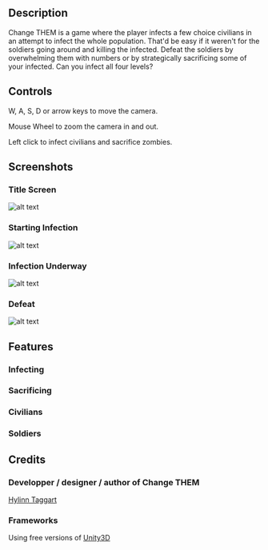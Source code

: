 ## Description

Change THEM is a game where the player infects a few choice civilians in an attempt to infect the whole population. That'd be easy if it weren't for the soldiers going around and killing the infected. Defeat the soldiers by overwhelming them with numbers or by strategically sacrificing some of your infected. Can you infect all four levels?

## Controls

W, A, S, D or arrow keys to move the camera.

Mouse Wheel to zoom the camera in and out.

Left click to infect civilians and sacrifice zombies.

## Screenshots

### Title Screen

![alt text](http://deitygames.github.io/ChangeThem/images/Start.jpg "Title Screen")

### Starting Infection

![alt text](http://deitygames.github.io/ChangeThem/images/Infecting.jpg "Starting Infection")

### Infection Underway

![alt text](http://deitygames.github.io/ChangeThem/images/InProgress.jpg "Infection Underway")

### Defeat

![alt text](http://deitygames.github.io/ChangeThem/images/Defeat.jpg "Defeat")

## Features

### Infecting

### Sacrificing

### Civilians

### Soldiers

## Credits

### Developper / designer / author of Change THEM

[Hylinn Taggart](www.linkedin.com/in/htaggart/)

### Frameworks

Using free versions of [Unity3D](http://unity3d.com/)
